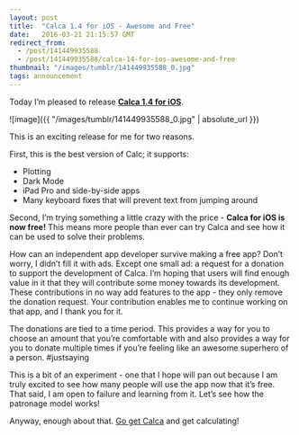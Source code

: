 ```yaml
---
layout: post
title:  "Calca 1.4 for iOS - Awesome and Free"
date:   2016-03-21 21:15:57 GMT
redirect_from:
  - /post/141449935588
  - /post/141449935588/calca-14-for-ios-awesome-and-free
thumbnail: "/images/tumblr/141449935588_0.jpg"
tags: announcement
---
```



Today I’m pleased to release **[Calca 1.4 for iOS](https://itunes.apple.com/us/app/calca/id635757879?ls=1&mt=8)**.

![image]({{ "/images/tumblr/141449935588_0.jpg" | absolute_url }})

This is an exciting release for me for two reasons.

First, this is the best version of Calc; it supports:

* Plotting
* Dark Mode
* iPad Pro and side-by-side apps
* Many keyboard fixes that will prevent text from jumping around

Second, I’m trying something a little crazy with the price - **Calca for iOS is now free!** This means more people than ever can try Calca and see how it can be used to solve their problems.

How can an independent app developer survive making a free app? Don’t worry, I didn’t fill it with ads. Except one small ad: a request for a donation to support the development of Calca. I’m hoping that users will find enough value in it that they will contribute some money towards its development. These contributions in no way add features to the app - they only remove the donation request. Your contribution enables me to continue working on that app, and I thank you for it. 

The donations are tied to a time period. This provides a way for you to choose an amount that you’re comfortable with and also provides a way for you to donate multiple times if you’re feeling like an awesome superhero of a person. #justsaying

This is a bit of an experiment - one that I hope will pan out because I am truly excited to see how many people will use the app now that it’s free. That said, I am open to failure and learning from it. Let’s see how the patronage model works!

Anyway, enough about that. [Go get Calca](https://itunes.apple.com/us/app/calca/id635757879?ls=1&mt=8) and get calculating!

